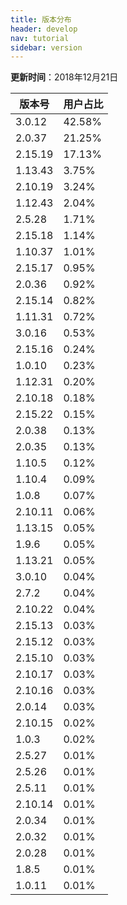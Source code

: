 ```yaml
---
title: 版本分布
header: develop
nav: tutorial
sidebar: version
---
```

**更新时间**：2018年12月21日

|版本号|用户占比|
|---|---|
|3.0.12|42.58%|
|2.0.37|21.25%|
|2.15.19|17.13%|
|1.13.43|3.75%|
|2.10.19|3.24%|
|1.12.43|2.04%|
|2.5.28|1.71%|
|2.15.18|1.14%|
|1.10.37|1.01%|
|2.15.17|0.95%|
|2.0.36|0.92%|
|2.15.14|0.82%|
|1.11.31|0.72%|
|3.0.16|0.53%|
|2.15.16|0.24%|
|1.0.10|0.23%|
|1.12.31|0.20%|
|2.10.18|0.18%|
|2.15.22|0.15%|
|2.0.38|0.13%|
|2.0.35|0.13%|
|1.10.5|0.12%|
|1.10.4|0.09%|
|1.0.8|0.07%|
|2.10.11|0.06%|
|1.13.15|0.05%|
|1.9.6|0.05%|
|1.13.21|0.05%|
|3.0.10|0.04%|
|2.7.2|0.04%|
|2.10.22|0.04%|
|2.15.13|0.03%|
|2.15.12|0.03%|
|2.15.10|0.03%|
|2.10.17|0.03%|
|2.10.16|0.03%|
|2.0.14|0.03%|
|2.10.15|0.02%|
|1.0.3|0.02%|
|2.5.27|0.01%|
|2.5.26|0.01%|
|2.5.11|0.01%|
|2.10.14|0.01%|
|2.0.34|0.01%|
|2.0.32|0.01%|
|2.0.28|0.01%|
|1.8.5|0.01%|
|1.0.11|0.01%|
